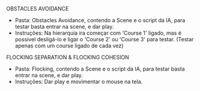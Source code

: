 OBSTACLES AVOIDANCE
- Pasta: Obstacles Avoidance, contendo a Scene e o script da IA, para testar basta entrar na scene, e dar play.
- Instruções: Na hierarquia ira começar com 'Course 1' ligado, mas é possivel desligá-lo e ligar o 'Course 2' ou 'Course 3' para testar. (Testar apenas com um course ligado de cada vez)

FLOCKING SEPARATION & FLOCKING COHESION
- Pasta: Flocking, contendo a Scene e o script da IA, para testar basta entrar na scene, e dar play.
- Instruções: Dar play e movimentar o mouse na tela. 
